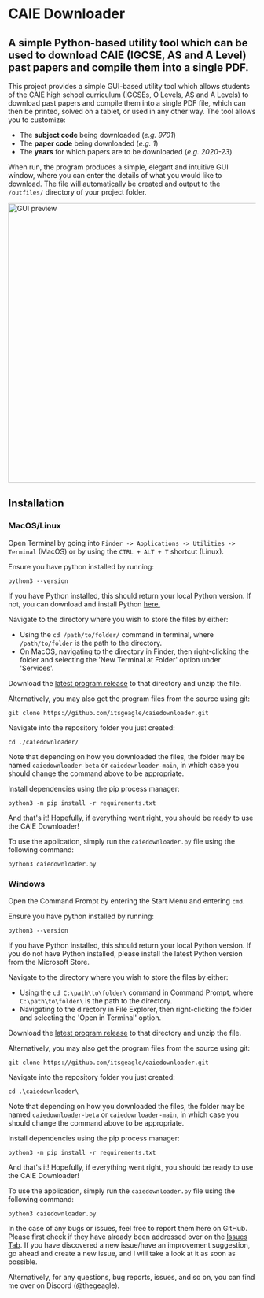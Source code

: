 # CAIE Downloader

## A simple Python-based utility tool which can be used to download CAIE (IGCSE, AS and A Level) past papers and compile them into a single PDF.

This project provides a simple GUI-based utility tool which allows students of the CAIE high school curriculum (IGCSEs, O Levels, AS and A Levels) to download past papers and compile them into a single PDF file, which can then be printed, solved on a tablet, or used in any other way. The tool allows you to customize:

* The **subject code** being downloaded (_e.g. 9701_)
* The **paper code** being downloaded (_e.g. 1_)
* The **years** for which papers are to be downloaded (_e.g. 2020-23_)

When run, the program produces a simple, elegant and intuitive GUI window, where you can enter the details of what you would like to download. The file will automatically be created and output to the `/outfiles/` directory of your project folder.

<img width="568" alt="GUI preview" src="https://github.com/itsgeagle/caiedownloader/assets/119720547/6f674480-e673-4528-9fdc-440314b9c38c">

## Installation


### MacOS/Linux


Open Terminal by going into `Finder -> Applications -> Utilities -> Terminal` (MacOS) or by using the `CTRL + ALT + T` shortcut (Linux).

Ensure you have python installed by running:

```
python3 --version
```

If you have Python installed, this should return your local Python version. If not, you can download and install Python [here.](https://www.python.org/downloads/)

Navigate to the directory where you wish to store the files by either:
- Using the `cd /path/to/folder/` command in terminal, where `/path/to/folder` is the path to the directory.
- On MacOS, navigating to the directory in Finder, then right-clicking the folder and selecting the 'New Terminal at Folder' option under 'Services'.

Download the [latest program release](https://github.com/itsgeagle/caiedownloader/releases/latest/) to that directory and unzip the file.

Alternatively, you may also get the program files from the source using git:
```
git clone https://github.com/itsgeagle/caiedownloader.git
```

Navigate into the repository folder you just created:
```
cd ./caiedownloader/
```
Note that depending on how you downloaded the files, the folder may be named `caiedownloader-beta` or  `caiedownloader-main`, in which case you should change the command above to be appropriate.

Install dependencies using the pip process manager:
```
python3 -m pip install -r requirements.txt
```

And that's it! Hopefully, if everything went right, you should be ready to use the CAIE Downloader!

To use the application, simply run the `caiedownloader.py` file using the following command:

```
python3 caiedownloader.py
```


### Windows

Open the Command Prompt by entering the Start Menu and entering `cmd`.

Ensure you have python installed by running:

```
python3 --version
```

If you have Python installed, this should return your local Python version. If you do not have Python installed, please install the latest Python version from the Microsoft Store.

Navigate to the directory where you wish to store the files by either:
- Using the `cd C:\path\to\folder\` command in Command Prompt, where `C:\path\to\folder\` is the path to the directory.
- Navigating to the directory in File Explorer, then right-clicking the folder and selecting the 'Open in Terminal' option.

Download the [latest program release](https://github.com/itsgeagle/caiedownloader/releases/latest/) to that directory and unzip the file.

Alternatively, you may also get the program files from the source using git:
```
git clone https://github.com/itsgeagle/caiedownloader.git
```

Navigate into the repository folder you just created:
```
cd .\caiedownloader\
```
Note that depending on how you downloaded the files, the folder may be named `caiedownloader-beta` or  `caiedownloader-main`, in which case you should change the command above to be appropriate.

Install dependencies using the pip process manager:
```
python3 -m pip install -r requirements.txt
```

And that's it! Hopefully, if everything went right, you should be ready to use the CAIE Downloader!

To use the application, simply run the `caiedownloader.py` file using the following command:

```
python3 caiedownloader.py
```

In the case of any bugs or issues, feel free to report them here on GitHub. Please first check if they have already been addressed over on the [Issues Tab](https://github.com/itsgeagle/caiedownloader/issues). If you have discovered a new issue/have an improvement suggestion, go ahead and create a new issue, and I will take a look at it as soon as possible.

Alternatively, for any questions, bug reports, issues, and so on, you can find me over on Discord (@thegeagle).
